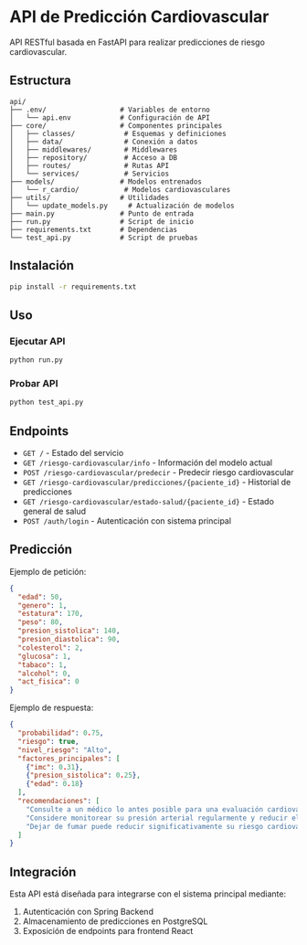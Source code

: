 # API de Predicción Cardiovascular

API RESTful basada en FastAPI para realizar predicciones de riesgo cardiovascular.

## Estructura

```
api/
├── .env/                  # Variables de entorno
│   └── api.env            # Configuración de API
├── core/                  # Componentes principales
│   ├── classes/            # Esquemas y definiciones
│   ├── data/               # Conexión a datos
│   ├── middlewares/        # Middlewares
│   ├── repository/         # Acceso a DB
│   ├── routes/             # Rutas API
│   └── services/           # Servicios
├── models/                # Modelos entrenados
│   └── r_cardio/           # Modelos cardiovasculares
├── utils/                 # Utilidades
│   └── update_models.py     # Actualización de modelos
├── main.py                # Punto de entrada
├── run.py                 # Script de inicio
├── requirements.txt       # Dependencias
└── test_api.py            # Script de pruebas
```

## Instalación

```bash
pip install -r requirements.txt
```

## Uso

### Ejecutar API

```bash
python run.py
```

### Probar API

```bash
python test_api.py
```

## Endpoints

- `GET /` - Estado del servicio
- `GET /riesgo-cardiovascular/info` - Información del modelo actual
- `POST /riesgo-cardiovascular/predecir` - Predecir riesgo cardiovascular
- `GET /riesgo-cardiovascular/predicciones/{paciente_id}` - Historial de predicciones
- `GET /riesgo-cardiovascular/estado-salud/{paciente_id}` - Estado general de salud
- `POST /auth/login` - Autenticación con sistema principal

## Predicción

Ejemplo de petición:

```json
{
  "edad": 50,
  "genero": 1,
  "estatura": 170,
  "peso": 80,
  "presion_sistolica": 140,
  "presion_diastolica": 90,
  "colesterol": 2,
  "glucosa": 1,
  "tabaco": 1,
  "alcohol": 0,
  "act_fisica": 0
}
```

Ejemplo de respuesta:

```json
{
  "probabilidad": 0.75,
  "riesgo": true,
  "nivel_riesgo": "Alto",
  "factores_principales": [
    {"imc": 0.31},
    {"presion_sistolica": 0.25},
    {"edad": 0.18}
  ],
  "recomendaciones": [
    "Consulte a un médico lo antes posible para una evaluación cardiovascular completa.",
    "Considere monitorear su presión arterial regularmente y reducir el consumo de sal.",
    "Dejar de fumar puede reducir significativamente su riesgo cardiovascular."
  ]
}
```

## Integración

Esta API está diseñada para integrarse con el sistema principal mediante:

1. Autenticación con Spring Backend
2. Almacenamiento de predicciones en PostgreSQL
3. Exposición de endpoints para frontend React